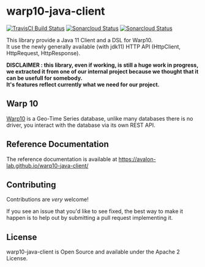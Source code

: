 # warp10-java-client
[![TravisCI Build Status](https://api.travis-ci.org/Avalon-Lab/warp10-java-client.svg?branch=master)](https://travis-ci.org/Avalon-Lab/warp10-java-client)
[![Sonarcloud Status](https://sonarcloud.io/api/project_badges/measure?project=warp10-java-client&metric=alert_status)](https://sonarcloud.io/api/project_badges/measure?project=warp10-java-client)
[![Sonarcloud Status](https://sonarcloud.io/api/project_badges/measure?project=warp10-java-client&metric=coverage)](https://sonarcloud.io/api/project_badges/measure?project=warp10-java-client)

This library provide a Java 11 Client and a DSL for Warp10.  
It use the newly generally available (with jdk11) HTTP API (HttpClient, HttpRequest, HttpResponse).  

**DISCLAIMER : this library, even if working, is still a huge work in progress, we extracted it from one of our internal project because we thought that it can be usefull for somebody.  
It's features reflect currently what we need for our project.**

## Warp 10

[Warp10](http://www.warp10.io/) is a Geo-Time Series database, unlike many databases there is no driver, you interact 
with the database via its own REST API.


## Reference Documentation

The reference documentation is available at https://avalon-lab.github.io/warp10-java-client/

## Contributing

Contributions are *very* welcome!

If you see an issue that you'd like to see fixed, the best way to make it happen is to help out by submitting a pull request implementing it.

## License

warp10-java-client is Open Source and available under the Apache 2 License.